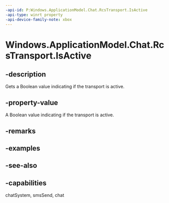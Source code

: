 ```yaml
---
-api-id: P:Windows.ApplicationModel.Chat.RcsTransport.IsActive
-api-type: winrt property
-api-device-family-note: xbox
---
```


<!-- Property syntax
public bool IsActive { get; }
-->

# Windows.ApplicationModel.Chat.RcsTransport.IsActive

## -description
Gets a Boolean value indicating if the transport is active.

## -property-value
A Boolean value indicating if the transport is active.

## -remarks

## -examples

## -see-also

## -capabilities
chatSystem, smsSend, chat
